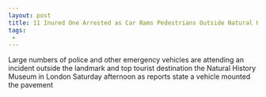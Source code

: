 ```yaml
---
layout: post
title: 11 Inured One Arrested as Car Rams Pedestrians Outside Natural History Museum London
tags:
 -
---
```

Large numbers of police and other emergency vehicles are attending an incident outside the landmark and top tourist destination the Natural History Museum in London Saturday afternoon as reports state a vehicle mounted the pavement
